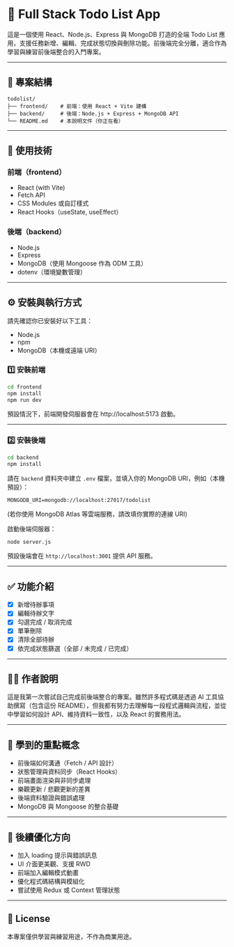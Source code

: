 # 📝 Full Stack Todo List App

這是一個使用 React、Node.js、Express 與 MongoDB 打造的全端 Todo List 應用，支援任務新增、編輯、完成狀態切換與刪除功能。前後端完全分離，適合作為學習與練習前後端整合的入門專案。

---

## 📁 專案結構

```
todolist/
├── frontend/    # 前端：使用 React + Vite 建構
├── backend/     # 後端：Node.js + Express + MongoDB API
└── README.md    # 本說明文件（你正在看）
```

---

## 🚀 使用技術

### 前端（frontend）
- React (with Vite)
- Fetch API
- CSS Modules 或自訂樣式
- React Hooks（useState, useEffect）

### 後端（backend）
- Node.js
- Express
- MongoDB（使用 Mongoose 作為 ODM 工具）
- dotenv（環境變數管理）

---

## ⚙️ 安裝與執行方式

請先確認你已安裝好以下工具：

- Node.js
- npm
- MongoDB（本機或遠端 URI）

### 1️⃣ 安裝前端

```bash
cd frontend
npm install
npm run dev
```

預設情況下，前端開發伺服器會在 http://localhost:5173 啟動。

---

### 2️⃣ 安裝後端

```bash
cd backend
npm install
```


請在 `backend` 資料夾中建立 `.env` 檔案，並填入你的 MongoDB URI，例如（本機預設）：
```env
MONGODB_URI=mongodb://localhost:27017/todolist
```
(若你使用 MongoDB Atlas 等雲端服務，請改填你實際的連線 URI)

啟動後端伺服器：

```bash
node server.js
```

預設後端會在 `http://localhost:3001` 提供 API 服務。

---

## ✅ 功能介紹

- [x] 新增待辦事項
- [x] 編輯待辦文字
- [x] 勾選完成 / 取消完成
- [x] 單筆刪除
- [x] 清除全部待辦
- [x] 依完成狀態篩選（全部 / 未完成 / 已完成）

---

## 🙋‍♂️ 作者說明

這是我第一次嘗試自己完成前後端整合的專案。雖然許多程式碼是透過 AI 工具協助撰寫（包含這份 README），但我都有努力去理解每一段程式邏輯與流程，並從中學習如何設計 API、維持資料一致性，以及 React 的實務用法。

---

## 🧠 學到的重點概念

- 前後端如何溝通（Fetch / API 設計）
- 狀態管理與資料同步（React Hooks）
- 前端畫面渲染與非同步處理
- 樂觀更新 / 悲觀更新的差異
- 後端資料驗證與錯誤處理
- MongoDB 與 Mongoose 的整合基礎

---

## 📌 後續優化方向

- 加入 loading 提示與錯誤訊息
- UI 介面更美觀、支援 RWD
- 前端加入編輯模式動畫
- 優化程式碼結構與模組化
- 嘗試使用 Redux 或 Context 管理狀態

---

## 📜 License

本專案僅供學習與練習用途，不作為商業用途。
